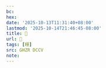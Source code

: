 ```yaml
---
bc:
hex:
date: '2025-10-13T11:31:40+08:00'
lastmod: '2025-10-14T21:46:45-08:00'
title: 󰪐
url: 󰪐
tags: [粣]
src: GHZR DCCV
note:
---
```

